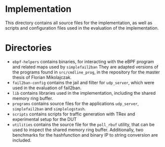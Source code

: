 # Implementation

This directory contains all source files for the implementation, as well as 
scripts and configuration files used in the evaluation of the implementation.

# Directories

- `ebpf-helpers` contains binaries, for interacting with the eBPF program and related maps used by `simplefail2ban`
They are adapted versions of the programs found in `src/cmdline_prog`, in the repository for the master thesis of Florian Mikolajczak.
- `fail2ban-config` contains the jail and filter for `udp_server`, which were used in the evaluation of fail2ban.
- `lib` contains libraries used in the implementation, including the shared memory ring buffer.
- `programs` contains source files for the applications `udp_server`, `simplefail2ban` and `simplelogstash`.
- `scripts` contains scripts for traffic generation with TRex and experimental setup for the DUT
- `utilities` contains the source file for the `poll_rbuf` utility, that can be used to inspect the shared memory ring buffer.
Additionally, two benchmarks for the hashfunction and binary IP to string conversion are included.

